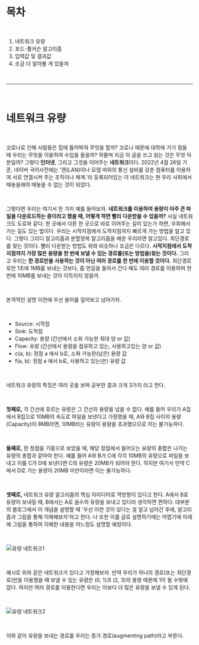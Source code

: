 # 목차

<br>
<ol>
<li>네트워크 유량</li>
<li>포드-풀커슨 알고리즘</li>
<li>입력값 및 결과값</li>
<li>조금 더 알아볼 게 있을까</li>
</ol>
<br>

---

<br>

# 네트워크 유량

<br>

코로나로 인해 사람들은 집에 틀어박혀 무엇을 할까? 코로나 때문에 대학에 가기 힘들 때 우리는 무엇을 이용하여 수업을 들을까? 하물며 지금 이 글을 쓰고 읽는 것은 무엇 덕분일까? 그렇다 **인터넷**, 그리고 그것을 이어주는 **네트워크**이다. 2022년 4월 26일 기준, 네이버 국어사전에는 '랜(LAN)이나 모뎀 따위의 통신 설비를 갖춘 컴퓨터를 이용하여 서로 연결시켜 주는 조직이나 체계.'라 등록되어있는 이 네트워크는 현 우리 사회에서 때놓을래야 때놓을 수 없는 것이 되었다.

<br>

그렇다면 우리는 여기서 한 가지 예를 들어보자. **네트워크를 이용하여 용량이 아주 큰 파일을 다운로드하는 중이라고 했을 때, 어떻게 하면 빨리 다운받을 수 있을까?** 사실 네트워크도 도로와 같다. 한 곳에서 다른 한 곳으로 바로 이어주는 길이 있는가 하면, 우회해서 가는 길도 있는 법이다. 우리는 시작지점에서 도착지점까지 빠르게 가는 방법을 알고 있다. 그렇다 그리디 알고리즘과 분할정복 알고리즘을 배운 우리라면 알고있다. 최단경로를 찾는 것이다. 빨리 다운받는 방법도 위와 비슷하나 조금은 다르다. **시작지점에서 도착지점까지 가장 많은 용량을 한 번에 보낼 수 있는 경로를(또는 방법을)찾는 것이다.** 그리고 우리는 **한 경로만을 사용하는 것이 아닌 여러 경로를 한 번에 이용할 것이다.** 최단경로로만 1초에 1MB를 보내는 것보다, 좀 먼길을 돌아서 간다 해도 여러 경로를 이용하여 한 번에 10MB를 보내는 것이 이득이지 않을까.

<br>

본격적인 설명 이전에 우선 용어를 짚어보고 넘어가자.

<br>

* Source: 시작점
* Sink: 도착점
* Capacity: 용량 (간선에서 소화 가능한 최대 양 or 값)
* Flow: 유량 (간선에서 용량을 점유하고 있는, 사용하고있는 양 or 값)
* c(a, b): 정점 a 에서 b로, 소화 가능한(남은) 용량 값
* f(a, b): 정점 a 에서 b로, 사용하고 있는(쓴) 유량 값

<br>

네트워크 유량의 특징은 여러 곳을 보며 공부한 결과 크게 3가지 라고 한다.

<br>

**첫째로,** 각 간선에 흐르는 유량은 그 간선의 용량을 넘을 수 없다. 예를 들어 우리가 A집에서 B집으로 10MB의 속도로 파일을 보낸다고 가정했을 때, A와 B집 사이의 용량(Capacity)이 8MB라면, 10MB라는 유량이 용량을 초과했으므로 이는 불가능하다.

<br>

**둘째로,** 한 정점을 기중으로 보았을 때, 해당 정점에서 들어오는 유량의 총합은 나가는 유량의 총합과 같아야 한다. 예를 들어 A와 B가 C에 각각 10MB의 유량으로 파일을 보내고 이를 C가 D에 보낸다면 C의 유량은 20MB가 되어야 한다. 하지만 여기서 만약 C에서 D로 가는 용량이 20MB 미만이라면 이는 불가능하다.

<br>

**셋째로,** 네트워크 유량 알고리즘의 핵심 아이디어로 역방향이 있다고 한다. A에서 B로 유량이 보내질 때, B에서는 A로 음수의 유량을 보내고 있다라 생각하면 편하다. 대부분의 블로그에서 이 개념을 설명할 때 '우선 이런 것이 있다는 걸 알고 넘아간 후에, 알고리즘과 그림을 통해 이해해보자'라고 한다. 나 또한 이를 글로 설명하기에는 어렵기에 아래에 그림을 통하여 이해한 내용을 어느정도 설명할 예정이다.

<br>

![유량 네트워크1](https://img1.daumcdn.net/thumb/R1280x0/?scode=mtistory2&fname=https%3A%2F%2Fblog.kakaocdn.net%2Fdn%2Fb4kZxc%2FbtqYn5WR7aI%2FI1zyItfMIFy6XWcAXeYbmk%2Fimg.png)

<br>

예시로 위와 같은 네트워크가 있다고 가정해보자. 만약 우리가 하나의 경로(또는 최단경로)만을 이용했을 때 보낼 수 있는 유량은 (0, 1)과 (2, 3)의 용량 때문에 1이 될 수밖에 없다. 하지만 여러 경로를 이용한다면 우리는 이보다 더 많은 유량을 보낼 수 있게 된다.

<br>

![유량 네트워크2](https://img1.daumcdn.net/thumb/R1280x0/?scode=mtistory2&fname=https%3A%2F%2Fblog.kakaocdn.net%2Fdn%2FbymNat%2FbtqYoY4eSMs%2FtWaHylzGE7BAJe6ecVl9Xk%2Fimg.png)

<br>

이와 같이 유량을 보내는 경로를 우리는 증가 경로(augmenting path)라고 부른다.














































































